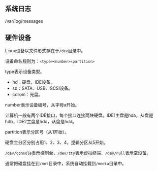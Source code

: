 ## 系统日志

/var/log/messages 

## 硬件设备

Linux设备以文件形式存在于`/dev`目录中。

设备命名规则为：`<type><number><partition>`

type表示设备类型。
- hd：硬盘，IDE设备。
- sd：SATA、USB、SCSI设备。
- cdrom：光盘。

number表示设备编号，从字母a开始。

计算机一般有两个IDE接口，每个接口连接两块硬盘。IDE1主盘是hda，从盘是hdb，IDE2主盘是hdc，从盘是hdd。

partition表示分区号（从1开始）。

硬盘主分区分别占用1、2、3、4，逻辑分区从5开始。

`/dev/console`表示控制台，`/dev/tty`表示虚拟终端，`/dev/null`表示空设备。

通常把磁盘挂在到`/mnt`目录中，系统自动挂载到`/media`目录中。
